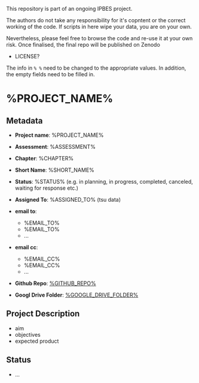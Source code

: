 This repository is part of an ongoing IPBES project.

The authors do not take any responsibility for it's copntent or the correct working of the code. If scripts in here wipe your data, you are on your own.

Nevertheless, please feel free to browse the code and re-use it at your own risk. Once finalised, the final repo will be published on Zenodo 
- LICENSE?



The info in `% %` need to be changed to the appropriate values. In addition, the empty fields need to be filled in.

# %PROJECT_NAME%

## Metadata

- **Project name**: %PROJECT_NAME%
- **Assessment**: %ASSESSMENT%
- **Chapter**: %CHAPTER%
- **Short Name**: %SHORT_NAME%

- **Status**: %STATUS% (e.g. in planning, in progress, completed, canceled, waiting for response etc.)

- **Assigned To**: %ASSIGNED_TO% (tsu data)

- **email to**:
  - %EMAIL_TO%
  - %EMAIL_TO%
  - ...
- **email cc**:
  - %EMAIL_CC%
  - %EMAIL_CC%
  - ...

- **Github Repo**: [%GITHUB_REPO%](%GITHUB_REPO%)
- **Googl Drive Folder**: [%GOOGLE_DRIVE_FOLDER%](%GOOGLE_DRIVE_FOLDER%)

## Project Description

- aim
- objectives
- expected product

## Status
- ...
